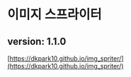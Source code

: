 # 이미지 스프라이터

## version: 1.1.0

[https://dkpark10.github.io/img_spriter/](https://dkpark10.github.io/img_spriter/)

